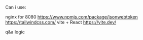 Can i use:

nginx for 8080
https://www.npmjs.com/package/jsonwebtoken
https://tailwindcss.com/
vite + React https://vite.dev/

q&a logic
